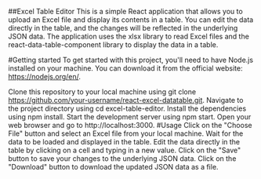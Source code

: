 ##Excel Table Editor
This is a simple React application that allows you to upload an Excel file and display its contents in a table. You can edit the data directly in the table, and the changes will be reflected in the underlying JSON data. The application uses the xlsx library to read Excel files and the react-data-table-component library to display the data in a table.

#Getting started
To get started with this project, you'll need to have Node.js installed on your machine. You can download it from the official website: https://nodejs.org/en/.

Clone this repository to your local machine using git clone https://github.com/your-username/react-excel-datatable.git.
Navigate to the project directory using cd excel-table-editor.
Install the dependencies using npm install.
Start the development server using npm start.
Open your web browser and go to http://localhost:3000.
#Usage
Click on the "Choose File" button and select an Excel file from your local machine.
Wait for the data to be loaded and displayed in the table.
Edit the data directly in the table by clicking on a cell and typing in a new value.
Click on the "Save" button to save your changes to the underlying JSON data.
Click on the "Download" button to download the updated JSON data as a file.
